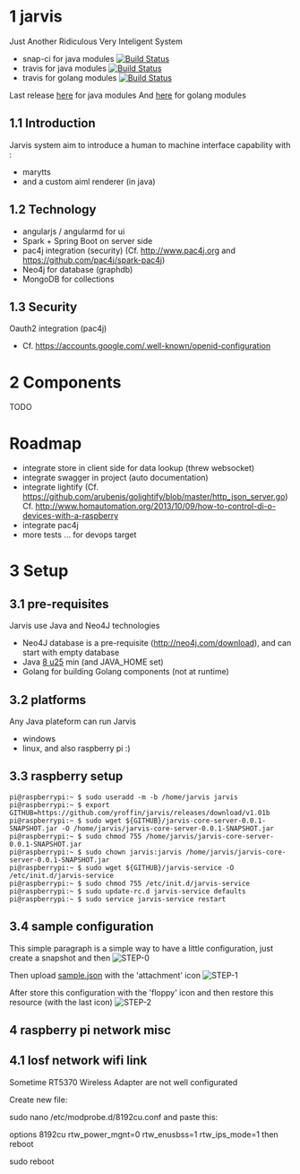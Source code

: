 1 jarvis
========

Just Another Ridiculous Very Inteligent System

- snap-ci for java modules [![Build Status](https://snap-ci.com/yroffin/jarvis/branch/master/build_image)](https://snap-ci.com/yroffin/jarvis/branch/master)
- travis for java modules [![Build Status](https://travis-ci.org/yroffin/jarvis.svg?branch=master)](https://travis-ci.org/yroffin/jarvis)
- travis for golang modules [![Build Status](https://travis-ci.org/yroffin/jarvis-go-ext.svg?branch=master)](https://travis-ci.org/yroffin/jarvis-go-ext)

Last release [here](https://github.com/yroffin/jarvis/releases/latest) for java modules
And [here](https://github.com/yroffin/jarvis-go-ext/releases) for golang modules

1.1 Introduction
----------------

Jarvis system aim to introduce a human to machine interface capability with :
- marytts
- and a custom aiml renderer (in java)

1.2 Technology
--------------

- angularjs / angularmd for ui
- Spark + Spring Boot on server side
- pac4j integration (security) (Cf. http://www.pac4j.org and https://github.com/pac4j/spark-pac4j)
- Neo4j for database (graphdb)
- MongoDB for collections

1.3 Security
------------

Oauth2 integration (pac4j)
- Cf. https://accounts.google.com/.well-known/openid-configuration

2 Components
============

TODO

Roadmap
=======

- integrate store in client side for data lookup (threw websocket)
- integrate swagger in project (auto documentation)
- integrate lightify (Cf. https://github.com/arubenis/golightify/blob/master/http_json_server.go)
  Cf. http://www.homautomation.org/2013/10/09/how-to-control-di-o-devices-with-a-raspberry
- integrate pac4j
- more tests ... for devops target

3 Setup
=======

3.1 pre-requisites
------------------

Jarvis use Java and Neo4J technologies
- Neo4J database is a pre-requisite (http://neo4j.com/download), and can start with empty database
- Java [8 u25](https://www.java.com/fr/download) min (and JAVA_HOME set)
- Golang for building Golang components (not at runtime)

3.2 platforms
-------------

Any Java plateform can run Jarvis
- windows
- linux, and also raspberry pi :)

3.3 raspberry setup
-------------------

    pi@raspberrypi:~ $ sudo useradd -m -b /home/jarvis jarvis
    pi@raspberrypi:~ $ export GITHUB=https://github.com/yroffin/jarvis/releases/download/v1.01b
    pi@raspberrypi:~ $ sudo wget ${GITHUB}/jarvis-core-server-0.0.1-SNAPSHOT.jar -O /home/jarvis/jarvis-core-server-0.0.1-SNAPSHOT.jar
    pi@raspberrypi:~ $ sudo chmod 755 /home/jarvis/jarvis-core-server-0.0.1-SNAPSHOT.jar
    pi@raspberrypi:~ $ sudo chown jarvis:jarvis /home/jarvis/jarvis-core-server-0.0.1-SNAPSHOT.jar
    pi@raspberrypi:~ $ sudo wget ${GITHUB}/jarvis-service -O /etc/init.d/jarvis-service
    pi@raspberrypi:~ $ sudo chmod 755 /etc/init.d/jarvis-service
    pi@raspberrypi:~ $ sudo update-rc.d jarvis-service defaults
    pi@raspberrypi:~ $ sudo service jarvis-service restart


3.4 sample configuration
------------------------

This simple paragraph is a simple way to have a little configuration, just create a snapshot and then
![STEP-0](http://yroffin.github.io/jarvis/images/init/step-0.PNG)

Then upload [sample.json](https://snap-ci.com/buildartifacts/green/52740/defaultPipeline/106/install/1/jarvis-core/jarvis-core-server/src/test/resources/sample.json?archived=true) with the 'attachment' icon
![STEP-1](http://yroffin.github.io/jarvis/images/init/step-1.PNG)

After store this configuration with the 'floppy' icon
and then restore this resource (with the last icon)
![STEP-2](http://yroffin.github.io/jarvis/images/init/step-3.PNG)

4 raspberry pi network misc
----------------------------

4.1 losf network wifi link
--------------------------

Sometime RT5370 Wireless Adapter are not well configurated

Create new file:

sudo nano /etc/modprobe.d/8192cu.conf
and paste this:

options 8192cu rtw_power_mgnt=0 rtw_enusbss=1 rtw_ips_mode=1
then reboot

sudo reboot

